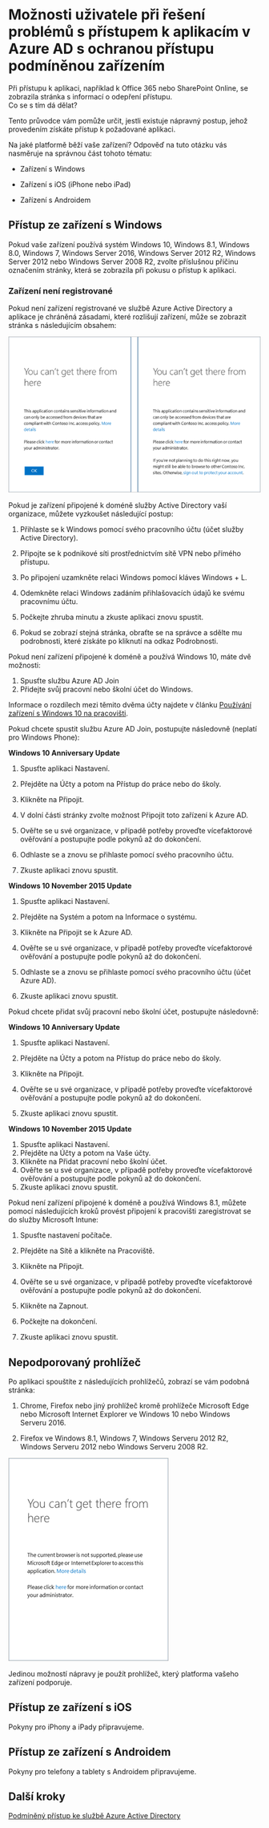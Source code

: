 <properties
    pageTitle="Možnosti uživatele při řešení problémů s přístupem k aplikacím v Azure AD s ochranou přístupu podmíněnou zařízením | Microsoft Azure"
    description="Toto téma vám pomůže určit, jestli existuje nápravný postup, jehož provedením získáte přístup k požadované aplikaci."
    services="active-directory"
    keywords="přístup podmíněný zařízením, registrace zařízení, povolení registrace zařízení, registrace zařízení a MDM"
    documentationCenter=""
    authors="markusvi"
    manager="femila"
    editor=""/>

<tags
    ms.service="active-directory"
    ms.workload="identity"
    ms.tgt_pltfrm="na"
    ms.devlang="na"
    ms.topic="get-started-article"
    ms.date="08/15/2016"
    ms.author="markvi"/>


# Možnosti uživatele při řešení problémů s přístupem k aplikacím v Azure AD s ochranou přístupu podmíněnou zařízením

Při přístupu k aplikaci, například k Office 365 nebo SharePoint Online, se zobrazila stránka s informací o odepření přístupu.  
Co se s tím dá dělat?

Tento průvodce vám pomůže určit, jestli existuje nápravný postup, jehož provedením získáte přístup k požadované aplikaci.



Na jaké platformě běží vaše zařízení?
Odpověď na tuto otázku vás nasměruje na správnou část tohoto tématu:
 

-   Zařízení s Windows

-   Zařízení s iOS (iPhone nebo iPad)

-   Zařízení s Androidem

## Přístup ze zařízení s Windows

Pokud vaše zařízení používá systém Windows 10, Windows 8.1, Windows 8.0, Windows 7, Windows Server 2016, Windows Server 2012 R2, Windows Server 2012 nebo Windows Server 2008 R2, zvolte příslušnou příčinu označením stránky, která se zobrazila při pokusu o přístup k aplikaci.

### Zařízení není registrované

Pokud není zařízení registrované ve službě Azure Active Directory a aplikace je chráněná zásadami, které rozlišují zařízení, může se zobrazit stránka s následujícím obsahem:

![Scénář](./media/active-directory-conditional-access-device-remediation/01.png "Scenario")

 

Pokud je zařízení připojené k doméně služby Active Directory vaší organizace, můžete vyzkoušet následující postup:

1.  Přihlaste se k Windows pomocí svého pracovního účtu (účet služby Active Directory).

2.  Připojte se k podnikové síti prostřednictvím sítě VPN nebo přímého přístupu.

3.  Po připojení uzamkněte relaci Windows pomocí kláves Windows + L.

4.  Odemkněte relaci Windows zadáním přihlašovacích údajů ke svému pracovnímu účtu.

5.  Počkejte zhruba minutu a zkuste aplikaci znovu spustit.

6.  Pokud se zobrazí stejná stránka, obraťte se na správce a sdělte mu podrobnosti, které získáte po kliknutí na odkaz Podrobnosti.

Pokud není zařízení připojené k doméně a používá Windows 10, máte dvě možnosti: 

1. Spusťte službu Azure AD Join
2. Přidejte svůj pracovní nebo školní účet do Windows. 

Informace o rozdílech mezi těmito dvěma účty najdete v článku [Používání zařízení s Windows 10 na pracovišti](active-directory-azureadjoin-windows10-devices.md).

Pokud chcete spustit službu Azure AD Join, postupujte následovně (neplatí pro Windows Phone):

**Windows 10 Anniversary Update**   

1.  Spusťte aplikaci Nastavení.

2.  Přejděte na Účty a potom na Přístup do práce nebo do školy.

3.  Klikněte na Připojit.

4.  V dolní části stránky zvolte možnost Připojit toto zařízení k Azure AD.

5.  Ověřte se u své organizace, v případě potřeby proveďte vícefaktorové ověřování a postupujte podle pokynů až do dokončení.

6.  Odhlaste se a znovu se přihlaste pomocí svého pracovního účtu.

7.  Zkuste aplikaci znovu spustit.




**Windows 10 November 2015 Update**


1.  Spusťte aplikaci Nastavení.

2.  Přejděte na Systém a potom na Informace o systému.
    
3.  Klikněte na Připojit se k Azure AD.

4.  Ověřte se u své organizace, v případě potřeby proveďte vícefaktorové ověřování a postupujte podle pokynů až do dokončení.

5.  Odhlaste se a znovu se přihlaste pomocí svého pracovního účtu (účet Azure AD).

6.  Zkuste aplikaci znovu spustit.


Pokud chcete přidat svůj pracovní nebo školní účet, postupujte následovně:

**Windows 10 Anniversary Update**   

1.  Spusťte aplikaci Nastavení.

2.  Přejděte na Účty a potom na Přístup do práce nebo do školy.

3.  Klikněte na Připojit.

4.  Ověřte se u své organizace, v případě potřeby proveďte vícefaktorové ověřování a postupujte podle pokynů až do dokončení.

5.  Zkuste aplikaci znovu spustit.    


**Windows 10 November 2015 Update**
    
1.  Spusťte aplikaci Nastavení.
2.  Přejděte na Účty a potom na Vaše účty.
3.  Klikněte na Přidat pracovní nebo školní účet.
4.  Ověřte se u své organizace, v případě potřeby proveďte vícefaktorové ověřování a postupujte podle pokynů až do dokončení.
5.  Zkuste aplikaci znovu spustit.

Pokud není zařízení připojené k doméně a používá Windows 8.1, můžete pomocí následujících kroků provést připojení k pracovišti zaregistrovat se do služby Microsoft Intune:

1.  Spusťte nastavení počítače.

2.  Přejděte na Sítě a klikněte na Pracoviště.

3.  Klikněte na Připojit.

4.  Ověřte se u své organizace, v případě potřeby proveďte vícefaktorové ověřování a postupujte podle pokynů až do dokončení.

5.  Klikněte na Zapnout.

6.  Počkejte na dokončení.

7.  Zkuste aplikaci znovu spustit.


## Nepodporovaný prohlížeč

Po aplikaci spouštíte z následujících prohlížečů, zobrazí se vám podobná stránka:

1.  Chrome, Firefox nebo jiný prohlížeč kromě prohlížeče Microsoft Edge nebo Microsoft Internet Explorer ve Windows 10 nebo Windows Serveru 2016.

2.  Firefox ve Windows 8.1, Windows 7, Windows Serveru 2012 R2, Windows Serveru 2012 nebo Windows Serveru 2008 R2.
 

![Scénář](./media/active-directory-conditional-access-device-remediation/02.png "Scenario")


Jedinou možností nápravy je použít prohlížeč, který platforma vašeho zařízení podporuje.

## Přístup ze zařízení s iOS

Pokyny pro iPhony a iPady připravujeme.

## Přístup ze zařízení s Androidem

Pokyny pro telefony a tablety s Androidem připravujeme.


## Další kroky

[Podmíněný přístup ke službě Azure Active Directory](active-directory-conditional-access.md)




<!--HONumber=Aug16_HO4-->


